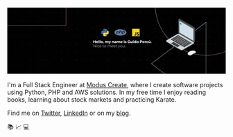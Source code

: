 [![Hello, my name is Guido Percú.](./banner.gif)](https://www.guidopercu.dev/)

I'm a Full Stack Engineer at [Modus Create](https://www.moduscreate.com), where I create software  projects using Python, PHP and AWS solutions. In my free time I enjoy  reading books, learning about stock markets and practicing Karate.

Find me on [Twitter](https://www.twitter.com/oumguido/), [LinkedIn](https://www.linkedin.com/in/guidopercu/) or on my [blog](https://www.guidopercu.dev/).

:books: :chart_with_upwards_trend: :computer:
